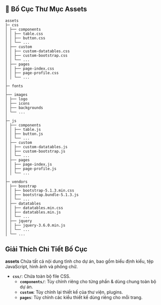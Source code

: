 ## 📖 Bố Cục Thư Mục Assets

```
assets
├─ css
│ ├── components
│ │ ├── table.css
│ │ ├── button.css
│ │ └── ...
│ ├── custom
│ │ ├── custom-datatables.css
│ │ ├── custom-bootstrap.css
│ │ └── ...
│ ├── pages
│ │ ├── page-index.css
│ │ ├── page-profile.css
│ │ └── ...
│
├─ fonts
│
├── images
│ ├── logo
│ ├── icons
│ ├── backgrounds
│ └── ...
│
├─ js
│ ├── components
│ │ ├── table.js
│ │ ├── button.js
│ │ └── ...
│ ├── custom
│ │ ├── custom-datatables.js
│ │ ├── custom-bootstrap.js
│ │ └── ...
│ ├── pages
│ │ ├── page-index.js
│ │ ├── page-profile.js
│ │ └── ...
│
├─ vendors
│ ├── boostrap
│ │ ├── bootstrap-5.1.3.min.css
│ │ ├── bootstrap.bundle-5.1.3.js
│ │ └── ...
│ ├── datatables
│ │ ├── datatables.min.css
│ │ ├── datatables.min.js
│ │ └── ...
│ ├── jquery
│ │ ├── jquery-3.6.0.min.js
│ │ └── ...
│ └── ...
```
## Giải Thích Chi Tiết Bố Cục

**assets** Chứa tất cả nội dung tĩnh cho dự án, bao gồm biểu định kiểu, tệp JavaScript, hình ảnh và phông chữ.
- **`css/`**: Chứa toàn bộ file CSS.
  - **`components/`**: Tùy chỉnh riêng cho từng phần & dùng chung toàn bộ dự án.
  - **`custom`**: Tùy chỉnh lại thiết kế của thư viện, plugins.
  - **`pages`**: Tùy chỉnh các kiểu thiết kế dùng riêng cho mỗi trang.

